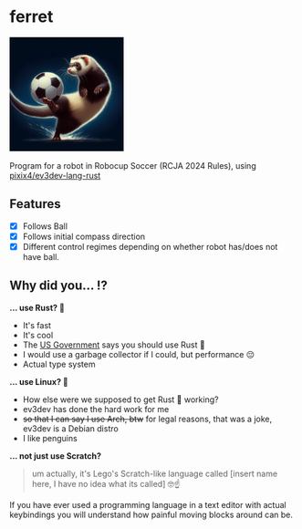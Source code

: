 # ferret

<img src="assets/image.png" width="200" alt="AI art of a ferret kicking a soccer ball">

Program for a robot in Robocup Soccer (RCJA 2024 Rules), using [pixix4/ev3dev-lang-rust](https://github.com/pixix4/ev3dev-lang-rust)

## Features

- [x] Follows Ball
- [x] Follows initial compass direction
- [x] Different control regimes depending on whether robot has/does not have ball.

## Why did you... ⁉️

**... use Rust? 🦀**

- It's fast
- It's cool
- The [US Government](https://arc.net/l/quote/xfwrzrvl) says you should use Rust 🦅
- I would use a garbage collector if I could, but performance 😔
- Actual type system

**... use Linux? 🐧**

- How else were we supposed to get Rust 🦀 working?
- ev3dev has done the hard work for me
- ~~so that I can say I use Arch, btw~~ for legal reasons, that was a joke, ev3dev is a Debian distro
- I like penguins

**... not just use Scratch?**

> um actually, it's Lego's Scratch-like language called [insert name here, I have no idea what its called] 🤓☝️

If you have ever used a programming language in a text editor with actual keybindings you will understand how painful moving blocks around can be.
